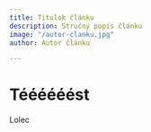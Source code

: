 ```yaml
---
title: Titulok článku
description: Stručný popis článku
image: "/autor-clanku.jpg"
author: Autor článku

---
```

# Téééééést

Lolec 